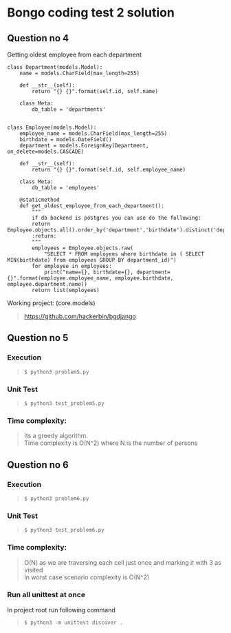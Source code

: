 # Bongo coding test 2 solution

## Question no 4
Getting oldest employee from each department

    class Department(models.Model):
        name = models.CharField(max_length=255)
    
        def __str__(self):
            return "{} {}".format(self.id, self.name)
    
        class Meta:
            db_table = 'departments'
    
    
    class Employee(models.Model):
        employee_name = models.CharField(max_length=255)
        birthdate = models.DateField()
        department = models.ForeignKey(Department, on_delete=models.CASCADE)
    
        def __str__(self):
            return "{} {}".format(self.id, self.employee_name)
    
        class Meta:
            db_table = 'employees'

        @staticmethod
        def get_oldest_employee_from_each_department():
            """
            if db backend is postgres you can use do the following:
            return Employee.objects.all().order_by('department','birthdate').distinct('department')
            :return:
            """
            employees = Employee.objects.raw(
                "SELECT * FROM employees where birthdate in ( SELECT MIN(birthdate) from employees GROUP BY department_id)")
            for employee in employees:
                print("name={}, birthdate={}, department={}".format(employee.employee_name, employee.birthdate, employee.department.name))
            return list(employees)
            
 Working project: (core.models)
 > https://github.com/hackerbin/bgdjango

## Question no 5
### Execution
> `$ python3 problem5.py`

### Unit Test
> `$ python3 test_problem5.py`

### Time complexity:  
> Its a greedy algorithm.  
> Time complexity is O(N^2) where N is the number of persons

## Question no 6
### Execution
> `$ python3 problem6.py`

### Unit Test
> `$ python3 test_problem6.py`

### Time complexity:  
> O(N) as we are traversing each cell just once and marking it with 3 as visited  
> In worst case scenario complexity is O(N^2)


### Run all unittest at once
In project root run following command
> `$ python3 -m unittest discover .`

